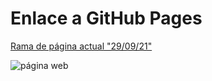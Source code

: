 # Enlace a GitHub Pages

[Rama de página actual "29/09/21"](https://robermejia.github.io/portafolio/)
  
![página web](https://i.ibb.co/Lpyd5Yc/seo.png)

